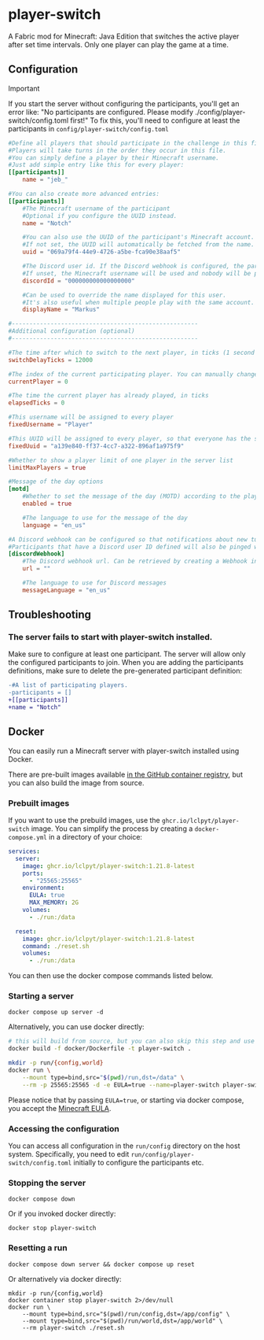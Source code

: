 # player-switch
A Fabric mod for Minecraft: Java Edition that switches the active player after set time intervals. 
Only one player can play the game at a time.

## Configuration
> [!IMPORTANT]
> If you start the server without configuring the participants, you'll get an error like: "No participants are configured. Please modify ./config/player-switch/config.toml first!"
> To fix this, you'll need to configure at least the participants in `config/player-switch/config.toml`

```toml
#Define all players that should participate in the challenge in this file.
#Players will take turns in the order they occur in this file.
#You can simply define a player by their Minecraft username.
#Just add simple entry like this for every player:
[[participants]]
    name = "jeb_"

#You can also create more advanced entries:
[[participants]]
    #The Minecraft username of the participant
    #Optional if you configure the UUID instead.
    name = "Notch"

    #You can also use the UUID of the participant's Minecraft account. 
    #If not set, the UUID will automatically be fetched from the name.
    uuid = "069a79f4-44e9-4726-a5be-fca90e38aaf5"

    #The Discord user id. If the Discord webhook is configured, the participant will be pinged with this user id.
    #If unset, the Minecraft username will be used and nobody will be pinged.
    discordId = "000000000000000000"

    #Can be used to override the name displayed for this user.
    #It's also useful when multiple people play with the same account.
    displayName = "Markus"

#-----------------------------------------------------
#Additional configuration (optional)
#-----------------------------------------------------

#The time after which to switch to the next player, in ticks (1 second = 20 ticks, 1 minute = 1200 ticks, 10 minutes = 12000 ticks ...)
switchDelayTicks = 12000

#The index of the current participating player. You can manually change it to modify the player whose turn it is currently.
currentPlayer = 0

#The time the current player has already played, in ticks
elapsedTicks = 0

#This username will be assigned to every player
fixedUsername = "Player"

#This UUID will be assigned to every player, so that everyone has the same player and world data
fixedUuid = "a139e840-ff37-4cc7-a322-896af1a975f9"

#Whether to show a player limit of one player in the server list
limitMaxPlayers = true

#Message of the day options
[motd]
    #Whether to set the message of the day (MOTD) according to the player whose turn it is.
    enabled = true

    #The language to use for the message of the day
    language = "en_us"

#A Discord webhook can be configured so that notifications about new turns are sent to a Discord channel. 
#Participants that have a Discord user ID defined will also be pinged when it's their turn.
[discordWebhook]
    #The Discord webhook url. Can be retrieved by creating a Webhook in the "Integration" tab of the server settings.
    url = ""

    #The language to use for Discord messages
    messageLanguage = "en_us"
```

## Troubleshooting
### The server fails to start with player-switch installed.
Make sure to configure at least one participant. 
The server will allow only the configured participants to join.
When you are adding the participants definitions, make sure to delete the pre-generated participant definition:

```diff
-#A list of participating players.
-participants = []
+[[participants]]
+name = "Notch"
```

## Docker
You can easily run a Minecraft server with player-switch installed using Docker.

There are pre-built images available [in the GitHub container registry](https://github.com/LCLPYT/player-switch/pkgs/container/player-switch), 
but you can also build the image from source.

### Prebuilt images
If you want to use the prebuild images, use the `ghcr.io/lclpyt/player-switch` image.
You can simplify the process by creating a `docker-compose.yml` in a directory of your choice:

```yaml
services:
  server:
    image: ghcr.io/lclpyt/player-switch:1.21.8-latest
    ports:
      - "25565:25565"
    environment:
      EULA: true
      MAX_MEMORY: 2G
    volumes:
      - ./run:/data

  reset:
    image: ghcr.io/lclpyt/player-switch:1.21.8-latest
    command: ./reset.sh
    volumes:
      - ./run:/data
```

You can then use the docker compose commands listed below.

### Starting a server
```
docker compose up server -d
```
Alternatively, you can use docker directly:

```bash
# this will build from source, but you can also skip this step and use ghcr.io/lclpyt/player-switch:latest as image instead
docker build -f docker/Dockerfile -t player-switch .

mkdir -p run/{config,world}
docker run \
    --mount type=bind,src="$(pwd)/run,dst=/data" \
    --rm -p 25565:25565 -d -e EULA=true --name=player-switch player-switch
```

Please notice that by passing `EULA=true`, or starting via docker compose, you accept the [Minecraft EULA](https://aka.ms/MinecraftEULA).

### Accessing the configuration
You can access all configuration in the `run/config` directory on the host system.
Specifically, you need to edit `run/config/player-switch/config.toml` initially to configure the participants etc.

### Stopping the server
```
docker compose down
```

Or if you invoked docker directly:
```
docker stop player-switch
```

### Resetting a run
```
docker compose down server && docker compose up reset
```

Or alternatively via docker directly:
```
mkdir -p run/{config,world}
docker container stop player-switch 2>/dev/null
docker run \
    --mount type=bind,src="$(pwd)/run/config,dst=/app/config" \
    --mount type=bind,src="$(pwd)/run/world,dst=/app/world" \
    --rm player-switch ./reset.sh
```